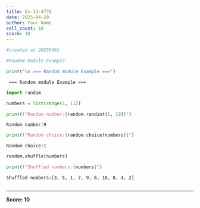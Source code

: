 ```yaml
---
title: Ex-14-4776
date: 2025-04-29
author: Your Name
cell_count: 10
score: 10
---
```


```python
#created at 20250401
```


```python
#Random Module Example
```


```python
print("\n === Random module Example ===")
```

    
     === Random module Example ===



```python
import random
```


```python
numbers = list(range(1, 11))
```


```python
print(f"Random number:{random.randint(1, 10)}")
```

    Random number:9



```python
print(f"Random choice:{random.choice(numbers)}")
```

    Random choice:1



```python
random.shuffle(numbers)
```


```python
print(f"Shuffled numbers:{numbers}")
```

    Shuffled numbers:[3, 5, 1, 7, 9, 6, 10, 8, 4, 2]



```python

```


---
**Score: 10**
